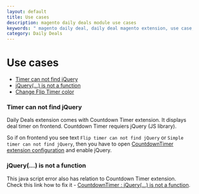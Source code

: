 ```yaml
---
layout: default
title: Use cases
description: magento daily deals module use cases
keywords: " magento daily deal, daily deal magento extension, use case, jquery"
category: Daily Deals
---
```


# Use cases

- [Timer can not find jQuery](#timer-can-not-find-jquery)
- [jQuery(...) is not a function](#jquery-is-not-a-function)
- [Change Flip Timer color](/m1/extensions/countdowntimer/use-cases/#change-flip-timer-color)

### Timer can not find jQuery

Daily Deals extension comes with Countdown Timer extension. It displays deal
timer on frontend. Countdown Timer requiers jQuery (JS library).

So if on frontend you see text `Flip timer can not find jQuery` or
`Simple timer can not find jQuery`, then you have to open [CountdownTimer
extension configuration](/m1/extensions/countdowntimer/#extension-configuration) and enable
jQuery.

### jQuery(...) is not a function

This java script error also has relation to Countdown Timer extension. Check
this link how to fix it - [CountdownTimer : jQuery(...) is not a function](/m1/extensions/countdowntimer/#jquery-is-not-a-function).
